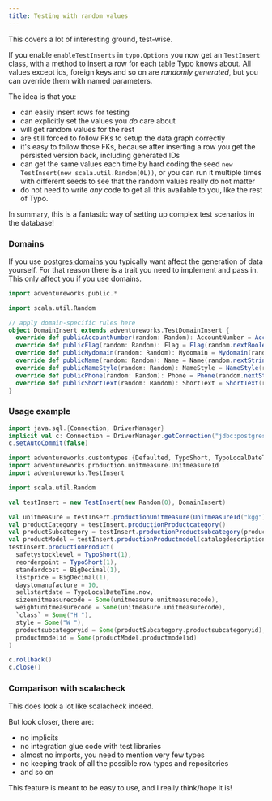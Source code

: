 ```yaml
---
title: Testing with random values
---
```


This covers a lot of interesting ground, test-wise.

If you enable `enableTestInserts` in `typo.Options` you now get an `TestInsert` class, with a method to insert a row for each table Typo knows about. 
All values except ids, foreign keys and so on are *randomly generated*, but you can override them with named parameters.

The idea is that you:
- can easily insert rows for testing
- can explicitly set the values you *do* care about
- will get random values for the rest
- are still forced to follow FKs to setup the data graph correctly
- it's easy to follow those FKs, because after inserting a row you get the persisted version back, including generated IDs
- can get the same values each time by hard coding the seed `new TestInsert(new scala.util.Random(0L))`, or you can run it multiple times with different seeds to see that the random values really do not matter
- do not need to write *any* code to get all this available to you, like the rest of Typo.

In summary, this is a fantastic way of setting up complex test scenarios in the database!

### Domains
If you use [postgres domains](../type-safety/domains.md) you typically want affect the generation of data yourself.
For that reason there is a trait you need to implement and pass in. This only affect you if you use domains.

```scala mdoc
import adventureworks.public.*

import scala.util.Random

// apply domain-specific rules here
object DomainInsert extends adventureworks.TestDomainInsert {
  override def publicAccountNumber(random: Random): AccountNumber = AccountNumber(random.nextString(10))
  override def publicFlag(random: Random): Flag = Flag(random.nextBoolean())
  override def publicMydomain(random: Random): Mydomain = Mydomain(random.nextString(10))
  override def publicName(random: Random): Name = Name(random.nextString(10))
  override def publicNameStyle(random: Random): NameStyle = NameStyle(random.nextBoolean())
  override def publicPhone(random: Random): Phone = Phone(random.nextString(10))
  override def publicShortText(random: Random): ShortText = ShortText(random.nextString(10))
}
```

### Usage example

```scala mdoc:invisible
import java.sql.{Connection, DriverManager}
implicit val c: Connection = DriverManager.getConnection("jdbc:postgresql://localhost:6432/Adventureworks?user=postgres&password=password")
c.setAutoCommit(false)
```

```scala mdoc
import adventureworks.customtypes.{Defaulted, TypoShort, TypoLocalDateTime, TypoXml}
import adventureworks.production.unitmeasure.UnitmeasureId
import adventureworks.TestInsert

import scala.util.Random

val testInsert = new TestInsert(new Random(0), DomainInsert)

val unitmeasure = testInsert.productionUnitmeasure(UnitmeasureId("kgg"))
val productCategory = testInsert.productionProductcategory()
val productSubcategory = testInsert.productionProductsubcategory(productCategory.productcategoryid)
val productModel = testInsert.productionProductmodel(catalogdescription = Some(new TypoXml("<xml/>")), instructions = Some(new TypoXml("<instructions/>")))
testInsert.productionProduct(
  safetystocklevel = TypoShort(1),
  reorderpoint = TypoShort(1),
  standardcost = BigDecimal(1),
  listprice = BigDecimal(1),
  daystomanufacture = 10,
  sellstartdate = TypoLocalDateTime.now,
  sizeunitmeasurecode = Some(unitmeasure.unitmeasurecode),
  weightunitmeasurecode = Some(unitmeasure.unitmeasurecode),
  `class` = Some("H "),
  style = Some("W "),
  productsubcategoryid = Some(productSubcategory.productsubcategoryid),
  productmodelid = Some(productModel.productmodelid)
)

```

```scala mdoc:invisible
c.rollback()
c.close()
```

### Comparison with scalacheck

This does look a lot like scalacheck indeed.

But look closer, there are:
- no implicits
- no integration glue code with test libraries
- almost no imports, you need to mention very few types
- no keeping track of all the possible row types and repositories
- and so on

This feature is meant to be easy to use, and I really think/hope it is!

